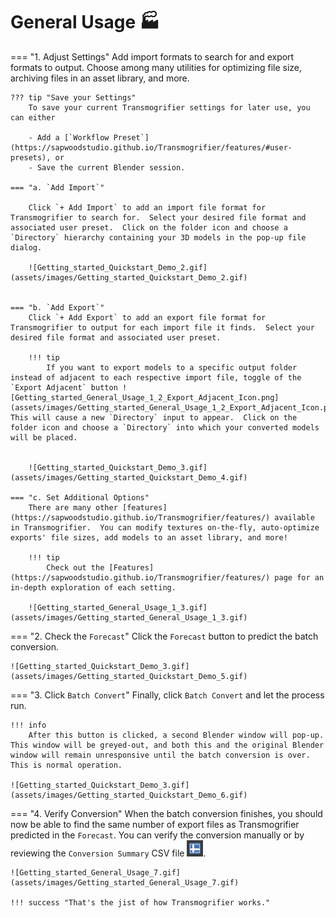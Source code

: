 # General Usage 🏭

=== "1. Adjust Settings" 
    Add import formats to search for and export formats to output.  Choose among many utilities for optimizing file size, archiving files in an asset library, and more.

    ??? tip "Save your Settings"
        To save your current Transmogrifier settings for later use, you can either 
        
        - Add a [`Workflow Preset`](https://sapwoodstudio.github.io/Transmogrifier/features/#user-presets), or
        - Save the current Blender session.
            
    === "a. `Add Import`" 

        Click `+ Add Import` to add an import file format for Transmogrifier to search for.  Select your desired file format and associated user preset.  Click on the folder icon and choose a `Directory` hierarchy containing your 3D models in the pop-up file dialog.

        ![Getting_started_Quickstart_Demo_2.gif](assets/images/Getting_started_Quickstart_Demo_2.gif)


    === "b. `Add Export`"
        Click `+ Add Export` to add an export file format for Transmogrifier to output for each import file it finds.  Select your desired file format and associated user preset. 

        !!! tip
            If you want to export models to a specific output folder instead of adjacent to each respective import file, toggle of the `Export Adjacent` button ![Getting_started_General_Usage_1_2_Export_Adjacent_Icon.png](assets/images/Getting_started_General_Usage_1_2_Export_Adjacent_Icon.png). This will cause a new `Directory` input to appear.  Click on the folder icon and choose a `Directory` into which your converted models will be placed.


        ![Getting_started_Quickstart_Demo_3.gif](assets/images/Getting_started_Quickstart_Demo_4.gif)

    === "c. Set Additional Options"
        There are many other [features](https://sapwoodstudio.github.io/Transmogrifier/features/) available in Transmogrifier.  You can modify textures on-the-fly, auto-optimize exports' file sizes, add models to an asset library, and more!
        
        !!! tip
            Check out the [Features](https://sapwoodstudio.github.io/Transmogrifier/features/) page for an in-depth exploration of each setting.

        ![Getting_started_General_Usage_1_3.gif](assets/images/Getting_started_General_Usage_1_3.gif)


=== "2. Check the `Forecast`"
    Click the `Forecast` button to predict the batch conversion.
    
    ![Getting_started_Quickstart_Demo_3.gif](assets/images/Getting_started_Quickstart_Demo_5.gif)

=== "3. Click `Batch Convert`"
    Finally, click `Batch Convert` and let the process run.

    !!! info
        After this button is clicked, a second Blender window will pop-up.  This window will be greyed-out, and both this and the original Blender window will remain unresponsive until the batch conversion is over.  This is normal operation. 

    ![Getting_started_Quickstart_Demo_3.gif](assets/images/Getting_started_Quickstart_Demo_6.gif)

=== "4. Verify Conversion"
    When the batch conversion finishes, you should now be able to find the same number of export files as Transmogrifier predicted in the `Forecast`.  You can verify the conversion manually or by reviewing the `Conversion Summary` CSV file ![Getting_started_General_Usage_4_Conversion_Summary.png](assets/images/Getting_started_General_Usage_4_Conversion_Summary.png).

    ![Getting_started_General_Usage_7.gif](assets/images/Getting_started_General_Usage_7.gif)

    !!! success "That's the jist of how Transmogrifier works."